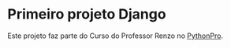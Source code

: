 # Primeiro projeto Django

Este projeto faz parte do Curso do Professor Renzo no [PythonPro](https://www.python.pro.br/).
